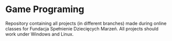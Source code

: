 # Game Programing
Repository containing all projects (in different branches) made during online classes for Fundacja Spełnienie Dziecięcych Marzeń.
All projects should work under Windows and Linux.

